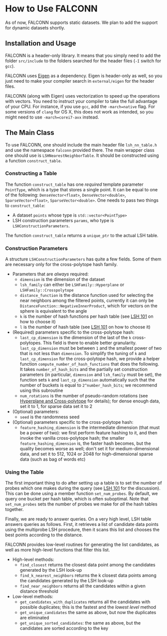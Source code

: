 # How to Use FALCONN

As of now, FALCONN supports static datasets. We plan to add the support for dynamic datasets shortly.

## Installation and Usage

FALCONN is a header-only library. It means that you simply need to add the folder `src/include`
to the folders searched for the header files (`-I` switch for `gcc`).

FALCONN uses [Eigen](http://eigen.tuxfamily.org/index.php?title=Main_Page) as a dependency.
Eigen is header-only as well, so you just need to make your compiler search in `external/eigen`
for the header files.

FALCONN (along with Eigen) uses vectorization to speed up the operations with vectors. You need to instruct
your compiler to take the full advantage of your CPU. For instance, if you use `gcc`, add the `-march=native`
flag. For some versions of `clang` for OS X, this does not work as intended, so you might need to use
`-march=corei7-avx` instead.

## The Main Class

To use FALCONN, one should include the main header file `lsh_nn_table.h` and use the namespace `falconn`
provided there.
The main wrapper class one should use is `LSHNearestNeighborTable`.
It should be constructed using a function `construct_table`.

### Constructing a Table

The function `construct_table` has one _required_ template parameter `PointType`, which is a type that
stores a single point. It can be equal to one of the following: `DenseVector<float>`, `DenseVector<double>`,
`SparseVector<float>`, `SparseVector<double>`. One needs to pass two things to `construct_table`:

- A dataset `points` whose type is `std::vector<PointType>`
- LSH construction parameters `params`, who type is `LSHConstructionParameters`.

The function `construct_table` returns a `unique_ptr` to the actual LSH table.

### Construction Parameters

A structure `LSHConstructionParameters` has quite a few fields. Some of them are necessary only for the
cross-polytope hash family.

- Parameters that are *always* required:
  - `dimension` is the dimension of the dataset
  - `lsh_family` can either be `LSHFamily::Hyperplane` or `LSHFamily::Crosspolytope`
  - `distance_function` is the distance function used for selecting the near neighbors among
  the filtered points, currently it can only be `DistanceFunction::NegativeInnerProduct`,
  which for vectors on the sphere is equivalent to the angle
  - `k` is the number of hash functions per hash table (see [LSH 101](lsh.md) on how to choose it)
  - `l` is the number of hash table (see [LSH 101](lsh.md) on how to choose it)
- (Required) parameters specific to the cross-polytope hash:
  - `last_cp_dimension` is the dimension of the last of the `k` cross-polytopes. This field
  is there to enable better granularity. `last_cp_dimension` must be between `1` and the smallest
  power of two that is not less than `dimension`. To simplify the tuning of `k` and
  `last_cp_dimension` for the cross-polytope hash, we provide a helper function
  `compute_number_of_hash_functions` that does the following. It takes `number_of_hash_bits`
  and the partially set construction parameters (in particular, `dimension` and `lsh_family` must be set),
  the function sets `k` and `last_cp_dimension` automatically such that the number of buckets
  is equal to `2^number_hash_bits`; we recommend using this subroutine
  - `num_rotations` is the number of pseudo-random rotations (see
  [Hyperplane and Cross-polytope](hyper_cp.md)
  for details); for dense enough data, set it to 1, for sparse data set it to 2
- (Optional) parameters:
  - `seed` is the randomness seed
- (Optional) parameters specific to the cross-polytope hash:
  - `feature_hashing_dimension` is the intermediate dimension (that must be a power of two):
  we first perform feature hashing to it,
  and then invoke the vanilla cross-polytope hash; the smaller `feature_hashing_dimension` is, the faster
  hash becomes, but the quality becomes worse as well; don't set it for medium-dimensional data,
  and set it to 512, 1024 or 2048 for high-dimensional sparse data (such as bag of words etc)

### Using the Table

The first important thing to do after setting up a table is to set the number of probes
which one makes during the query (see [LSH 101](lsh.md) for the discussion). This
can be done using a member function `set_num_probes`. By default, we query one bucket
per hash table, which is often suboptimal. Note that `set_num_probes` sets the number
of probes we make for _all_ the hash tables together.

Finally, we are ready to answer queries. On a very high level, LSH table answers queries as follows.
First, it retrieves a list of candidate data points using the multiprobe LSH procedure, then it scans
this list and chooses the best points according to the distance.

FALCONN provides low-level routines for generating the list candidates, as well as more high-level
functions that filter this list.

- High-level methods:
  - `find_closest` returns the closest data point among the candidates generated
  by the LSH look-up
  - `find_k_nearest_neighbors` returns the k closest data points among the candidates generated
  by the LSH look-up
  - `find_near_neighbors` returns all the candidates within a given distance threshold
- Low-level methods:
  - `get_candidates_with_duplicates` returns all the candidates with possible duplicates; this is
  the fastest and the _lowest level_ method
  - `get_unique_candidates` the same as above, but now the duplicates are eliminated
  - `get_unique_sorted_candidates`: the same as above, but the candidates are sorted according
  to the key
